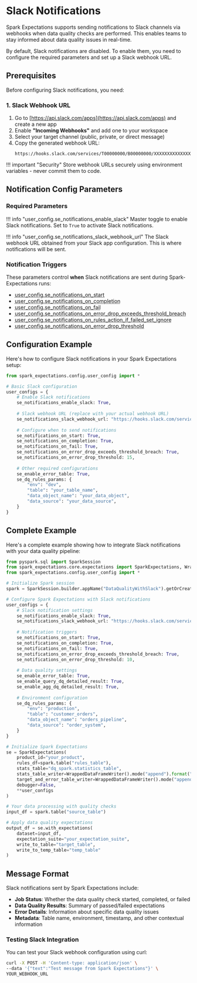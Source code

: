 # Slack Notifications

Spark Expectations supports sending notifications to Slack channels via webhooks when data quality checks are performed. This enables teams to stay informed about data quality issues in real-time.

By default, Slack notifications are disabled. To enable them, you need to configure the required parameters and set up a Slack webhook URL.

## Prerequisites

Before configuring Slack notifications, you need:

### 1. Slack Webhook URL

1. Go to [https://api.slack.com/apps](https://api.slack.com/apps) and create a new app
2. Enable **"Incoming Webhooks"** and add one to your workspace
3. Select your target channel (public, private, or direct message)
4. Copy the generated webhook URL:
   ```
   https://hooks.slack.com/services/T00000000/B00000000/XXXXXXXXXXXXXXXXXXXXXXXX
   ```

!!! important "Security"
    Store webhook URLs securely using environment variables - never commit them to code.

## Notification Config Parameters

### Required Parameters

!!! info "user_config.se_notifications_enable_slack"
    Master toggle to enable Slack notifications. Set to `True` to activate Slack notifications.

!!! info "user_config.se_notifications_slack_webhook_url" 
    The Slack webhook URL obtained from your Slack app configuration. This is where notifications will be sent.

### Notification Triggers

These parameters control **when** Slack notifications are sent during Spark-Expectations runs:

- <abbr title="Enable notifications when job starts">user_config.se_notifications_on_start</abbr>
- <abbr title="Enable notifications when job ends">user_config.se_notifications_on_completion</abbr> 
- <abbr title="Enable notifications on failure">user_config.se_notifications_on_fail</abbr>
- <abbr title="Notify if error drop threshold is breached">user_config.se_notifications_on_error_drop_exceeds_threshold_breach</abbr>
- <abbr title="Notify if rules with action 'ignore' fail">user_config.se_notifications_on_rules_action_if_failed_set_ignore</abbr>
- <abbr title="Threshold value for error drop notifications">user_config.se_notifications_on_error_drop_threshold</abbr>

## Configuration Example

Here's how to configure Slack notifications in your Spark Expectations setup:

```python
from spark_expectations.config.user_config import *

# Basic Slack configuration
user_configs = {
    # Enable Slack notifications
    se_notifications_enable_slack: True,
    
    # Slack webhook URL (replace with your actual webhook URL)
    se_notifications_slack_webhook_url: "https://hooks.slack.com/services/T00000000/B00000000/XXXXXXXXXXXXXXXXXXXXXXXX",
    
    # Configure when to send notifications
    se_notifications_on_start: True,
    se_notifications_on_completion: True, 
    se_notifications_on_fail: True,
    se_notifications_on_error_drop_exceeds_threshold_breach: True,
    se_notifications_on_error_drop_threshold: 15,
    
    # Other required configurations
    se_enable_error_table: True,
    se_dq_rules_params: {
        "env": "dev",
        "table": "your_table_name",
        "data_object_name": "your_data_object",
        "data_source": "your_data_source",
    }
}
```

## Complete Example

Here's a complete example showing how to integrate Slack notifications with your data quality pipeline:

```python
from pyspark.sql import SparkSession
from spark_expectations.core.expectations import SparkExpectations, WrappedDataFrameWriter
from spark_expectations.config.user_config import *

# Initialize Spark session
spark = SparkSession.builder.appName("DataQualityWithSlack").getOrCreate()

# Configure Spark Expectations with Slack notifications
user_configs = {
    # Slack notification settings
    se_notifications_enable_slack: True,
    se_notifications_slack_webhook_url: "https://hooks.slack.com/services/YOUR/WEBHOOK/URL",
    
    # Notification triggers
    se_notifications_on_start: True,
    se_notifications_on_completion: True,
    se_notifications_on_fail: True,
    se_notifications_on_error_drop_exceeds_threshold_breach: True,
    se_notifications_on_error_drop_threshold: 10,
    
    # Data quality settings
    se_enable_error_table: True,
    se_enable_query_dq_detailed_result: True,
    se_enable_agg_dq_detailed_result: True,
    
    # Environment configuration
    se_dq_rules_params: {
        "env": "production",
        "table": "customer_orders", 
        "data_object_name": "orders_pipeline",
        "data_source": "order_system",
    }
}

# Initialize Spark Expectations
se = SparkExpectations(
    product_id="your_product",
    rules_df=spark.table("rules_table"),
    stats_table="dq_spark.statistics_table",
    stats_table_writer=WrappedDataFrameWriter().mode("append").format("delta"),
    target_and_error_table_writer=WrappedDataFrameWriter().mode("append").format("delta"),
    debugger=False,
    **user_configs
)

# Your data processing with quality checks
input_df = spark.table("source_table")

# Apply data quality expectations
output_df = se.with_expectations(
    dataset=input_df,
    expectation_suite="your_expectation_suite",
    write_to_table="target_table",
    write_to_temp_table="temp_table"
)
```

## Message Format

Slack notifications sent by Spark Expectations include:

- **Job Status**: Whether the data quality check started, completed, or failed
- **Data Quality Results**: Summary of passed/failed expectations  
- **Error Details**: Information about specific data quality issues
- **Metadata**: Table name, environment, timestamp, and other contextual information

### Testing Slack Integration

You can test your Slack webhook configuration using curl:

```bash
curl -X POST -H 'Content-type: application/json' \
--data '{"text":"Test message from Spark Expectations"}' \
YOUR_WEBHOOK_URL
```

